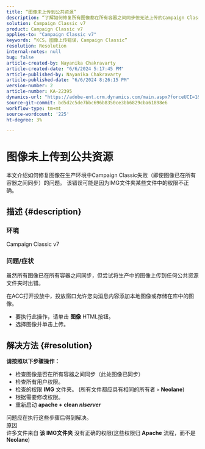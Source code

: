 ```yaml
---
title: “图像未上传到公共资源”
description: “了解如何修复所有图像都在所有容器之间同步但无法上传的Campaign Classic问题。”
solution: Campaign Classic v7
product: Campaign Classic v7
applies-to: "Campaign Classic v7"
keywords: “KCS，图像上传错误，Campaign Classic”
resolution: Resolution
internal-notes: null
bug: false
article-created-by: Nayanika Chakravarty
article-created-date: "6/6/2024 5:17:45 PM"
article-published-by: Nayanika Chakravarty
article-published-date: "6/6/2024 8:26:15 PM"
version-number: 2
article-number: KA-22395
dynamics-url: "https://adobe-ent.crm.dynamics.com/main.aspx?forceUCI=1&pagetype=entityrecord&etn=knowledgearticle&id=9cdeb2af-2824-ef11-840a-00224809adb3"
source-git-commit: bd5d2c5de7bbc696b8350ce3bb6829cba61898e6
workflow-type: tm+mt
source-wordcount: '225'
ht-degree: 3%

---
```


# 图像未上传到公共资源


本文介绍如何修复图像在生产环境中Campaign Classic失败（即使图像已在所有容器之间同步）的问题。 该错误可能是因为IMG文件夹某些文件中的权限不正确。

## 描述 {#description}


### <b>环境 </b>

Campaign Classic v7

### <b>问题/症状</b>

虽然所有图像已在所有容器之间同步，但尝试将生产中的图像上传到任何公共资源文件夹时出错。

在ACC打开投放中，投放窗口允许您向消息内容添加本地图像或存储在库中的图像。

- 要执行此操作，请单击 <b>图像</b> HTML按钮。
- 选择图像并单击上传。



## 解决方法 {#resolution}

<b>请按照以下步骤操作：</b>
- 检查图像是否在所有容器之间同步（此处图像已同步）
- 检查所有用户权限。
- 检查的权限 <b>IMG</b> 文件夹。 (所有文件都应具有相同的所有者 `>`  <b>Neolane</b>)
- 根据需要修改权限。
- 重新启动 <b>apache + clean *nlserver</b>*


问题应在执行这些步骤后得到解决。
<br>原因 <br>
许多文件来自<b> 该 </b><b>IMG文件夹</b> 没有正确的权限(这些权限归 <b>Apache</b> 流程，而不是 <b>Neolane</b>)
